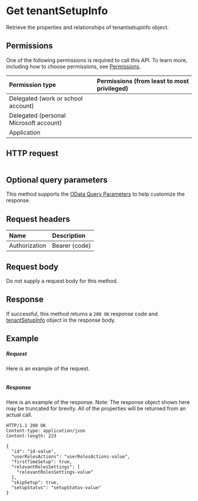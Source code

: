# Get tenantSetupInfo

Retrieve the properties and relationships of tenantsetupinfo object.
## Permissions
One of the following permissions is required to call this API. To learn more, including how to choose permissions, see [Permissions](../../../concepts/permissions_reference.md).

|Permission type      | Permissions (from least to most privileged)              |
|:--------------------|:---------------------------------------------------------|
|Delegated (work or school account) |    |
|Delegated (personal Microsoft account) |    |
|Application |  | 

## HTTP request
<!-- { "blockType": "ignored" } -->
```http

```
## Optional query parameters
This method supports the [OData Query Parameters](http://graph.microsoft.io/docs/overview/query_parameters) to help customize the response.

## Request headers
| Name      |Description|
|:----------|:----------|
| Authorization  | Bearer {code}|

## Request body
Do not supply a request body for this method.
## Response
If successful, this method returns a `200 OK` response code and [tenantSetupInfo](../resources/tenantsetupinfo.md) object in the response body.
## Example
##### Request
Here is an example of the request.
<!-- {
  "blockType": "request",
  "name": "get_tenantsetupinfo"
}-->
```http

```
##### Response
Here is an example of the response. Note: The response object shown here may be truncated for brevity. All of the properties will be returned from an actual call.
<!-- {
  "blockType": "response",
  "truncated": true,
  "@odata.type": "microsoft.graph.tenantSetupInfo"
} -->
```http
HTTP/1.1 200 OK
Content-type: application/json
Content-length: 223

{
  "id": "id-value",
  "userRolesActions": "userRolesActions-value",
  "firstTimeSetup": true,
  "relevantRolesSettings": [
    "relevantRolesSettings-value"
  ],
  "skipSetup": true,
  "setupStatus": "setupStatus-value"
}
```

<!-- uuid: 8fcb5dbc-d5aa-4681-8e31-b001d5168d79
2015-10-25 14:57:30 UTC -->
<!-- {
  "type": "#page.annotation",
  "description": "Get tenantSetupInfo",
  "keywords": "",
  "section": "documentation",
  "tocPath": ""
}-->